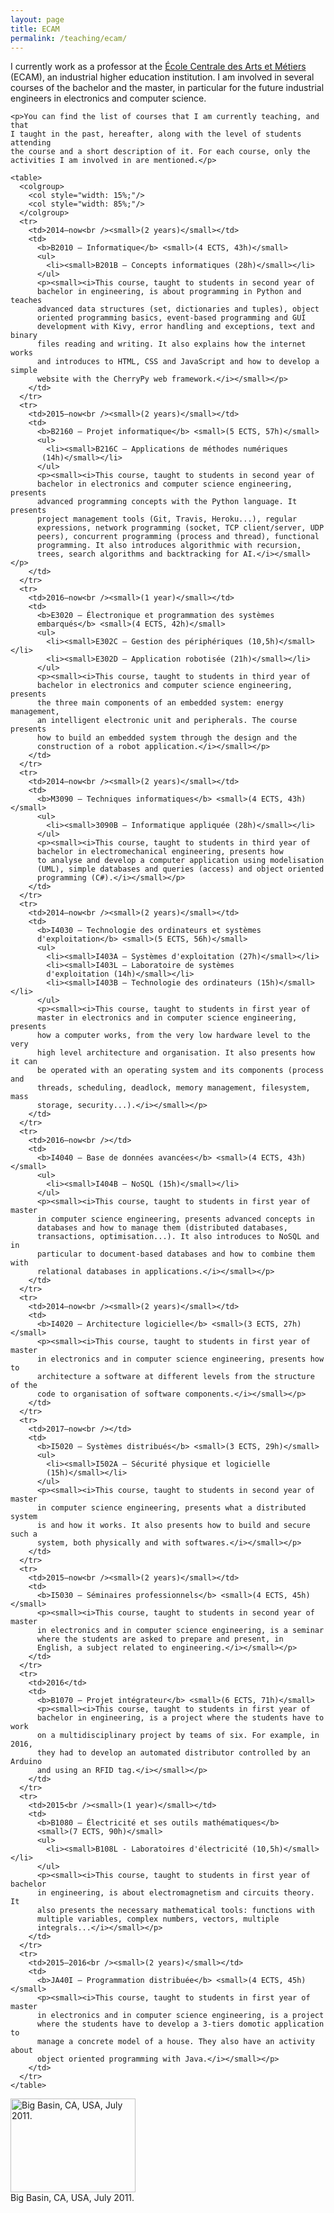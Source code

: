 ```yaml
---
layout: page
title: ECAM
permalink: /teaching/ecam/
---
```


<div class="page-col-wrapper">
  <div class="page-col page-col-1">
    <p>I currently work as a professor at the
    <a href="http://www.vinci.be/fr-be/ecam">École Centrale des Arts et
    Métiers</a> (ECAM), an industrial higher education institution. I am
    involved in several courses of the bachelor and the master, in particular
    for the future industrial engineers in electronics and computer science.</p>

    <p>You can find the list of courses that I am currently teaching, and that
    I taught in the past, hereafter, along with the level of students attending
    the course and a short description of it. For each course, only the
    activities I am involved in are mentioned.</p>

    <table>
      <colgroup>
        <col style="width: 15%;"/>
        <col style="width: 85%;"/>
      </colgroup>
      <tr>
        <td>2014–now<br /><small>(2 years)</small></td>
        <td>
          <b>B2010 – Informatique</b> <small>(4 ECTS, 43h)</small>
          <ul>
            <li><small>B201B – Concepts informatiques (28h)</small></li>
          </ul>
          <p><small><i>This course, taught to students in second year of
          bachelor in engineering, is about programming in Python and teaches
          advanced data structures (set, dictionaries and tuples), object
          oriented programming basics, event-based programming and GUI
          development with Kivy, error handling and exceptions, text and binary
          files reading and writing. It also explains how the internet works
          and introduces to HTML, CSS and JavaScript and how to develop a simple
          website with the CherryPy web framework.</i></small></p>
        </td>
      </tr>
      <tr>
        <td>2015–now<br /><small>(2 years)</small></td>
        <td>
          <b>B2160 – Projet informatique</b> <small>(5 ECTS, 57h)</small>
          <ul>
            <li><small>B216C – Applications de méthodes numériques
           (14h)</small></li>
          </ul>
          <p><small><i>This course, taught to students in second year of
          bachelor in electronics and computer science engineering, presents
          advanced programming concepts with the Python language. It presents
          project management tools (Git, Travis, Heroku...), regular
          expressions, network programming (socket, TCP client/server, UDP
          peers), concurrent programming (process and thread), functional
          programming. It also introduces algorithmic with recursion,
          trees, search algorithms and backtracking for AI.</i></small></p>
        </td>
      </tr>
      <tr>
        <td>2016–now<br /><small>(1 year)</small></td>
        <td>
          <b>E3020 – Électronique et programmation des systèmes
          embarqués</b> <small>(4 ECTS, 42h)</small>
          <ul>
            <li><small>E302C – Gestion des périphériques (10,5h)</small></li>
            <li><small>E302D – Application robotisée (21h)</small></li>
          </ul>
          <p><small><i>This course, taught to students in third year of
          bachelor in electronics and computer science engineering, presents 
          the three main components of an embedded system: energy management,
          an intelligent electronic unit and peripherals. The course presents
          how to build an embedded system through the design and the
          construction of a robot application.</i></small></p>
        </td>
      </tr>
      <tr>
        <td>2014–now<br /><small>(2 years)</small></td>
        <td>
          <b>M3090 – Techniques informatiques</b> <small>(4 ECTS, 43h)</small>
          <ul>
            <li><small>3090B – Informatique appliquée (28h)</small></li>
          </ul>
          <p><small><i>This course, taught to students in third year of
          bachelor in electromechanical engineering, presents how 
          to analyse and develop a computer application using modelisation
          (UML), simple databases and queries (access) and object oriented
          programming (C#).</i></small></p>
        </td>
      </tr>
      <tr>
        <td>2014–now<br /><small>(2 years)</small></td>
        <td>
          <b>I4030 – Technologie des ordinateurs et systèmes
          d'exploitation</b> <small>(5 ECTS, 56h)</small>
          <ul>
            <li><small>I403A – Systèmes d'exploitation (27h)</small></li>
            <li><small>I403L – Laboratoire de systèmes
            d'exploitation (14h)</small></li>
            <li><small>I403B – Technologie des ordinateurs (15h)</small></li>
          </ul>
          <p><small><i>This course, taught to students in first year of
          master in electronics and in computer science engineering, presents
          how a computer works, from the very low hardware level to the very
          high level architecture and organisation. It also presents how it can
          be operated with an operating system and its components (process and
          threads, scheduling, deadlock, memory management, filesystem, mass
          storage, security...).</i></small></p>
        </td>
      </tr>
      <tr>
        <td>2016–now<br /></td>
        <td>
          <b>I4040 – Base de données avancées</b> <small>(4 ECTS, 43h)</small>
          <ul>
            <li><small>I404B – NoSQL (15h)</small></li>
          </ul>
          <p><small><i>This course, taught to students in first year of master
          in computer science engineering, presents advanced concepts in
          databases and how to manage them (distributed databases,
          transactions, optimisation...). It also introduces to NoSQL and in
          particular to document-based databases and how to combine them with
          relational databases in applications.</i></small></p>
        </td>
      </tr>
      <tr>
        <td>2014–now<br /><small>(2 years)</small></td>
        <td>
          <b>I4020 – Architecture logicielle</b> <small>(3 ECTS, 27h)</small>
          <p><small><i>This course, taught to students in first year of master
          in electronics and in computer science engineering, presents how to
          architecture a software at different levels from the structure of the
          code to organisation of software components.</i></small></p>
        </td>
      </tr>
      <tr>
        <td>2017–now<br /></td>
        <td>
          <b>I5020 – Systèmes distribués</b> <small>(3 ECTS, 29h)</small>
          <ul>
            <li><small>I502A – Sécurité physique et logicielle
            (15h)</small></li>
          </ul>
          <p><small><i>This course, taught to students in second year of master
          in computer science engineering, presents what a distributed system
          is and how it works. It also presents how to build and secure such a
          system, both physically and with softwares.</i></small></p>
        </td>
      </tr>
      <tr>
        <td>2015–now<br /><small>(2 years)</small></td>
        <td>
          <b>I5030 – Séminaires professionnels</b> <small>(4 ECTS, 45h)</small>
          <p><small><i>This course, taught to students in second year of master
          in electronics and in computer science engineering, is a seminar
          where the students are asked to prepare and present, in
          English, a subject related to engineering.</i></small></p>
        </td>
      </tr>
      <tr>
        <td>2016</td>
        <td>
          <b>B1070 – Projet intégrateur</b> <small>(6 ECTS, 71h)</small>
          <p><small><i>This course, taught to students in first year of
          bachelor in engineering, is a project where the students have to work
          on a multidisciplinary project by teams of six. For example, in 2016,
          they had to develop an automated distributor controlled by an Arduino
          and using an RFID tag.</i></small></p>
        </td>
      </tr>
      <tr>
        <td>2015<br /><small>(1 year)</small></td>
        <td>
          <b>B1080 – Électricité et ses outils mathématiques</b>
          <small>(7 ECTS, 90h)</small>
          <ul>
            <li><small>B108L - Laboratoires d'électricité (10,5h)</small></li>
          </ul>
          <p><small><i>This course, taught to students in first year of bachelor
          in engineering, is about electromagnetism and circuits theory. It
          also presents the necessary mathematical tools: functions with
          multiple variables, complex numbers, vectors, multiple
          integrals...</i></small></p>
        </td>
      </tr>
      <tr>
        <td>2015–2016<br /><small>(2 years)</small></td>
        <td>
          <b>JA40I – Programmation distribuée</b> <small>(4 ECTS, 45h)</small>
          <p><small><i>This course, taught to students in first year of master
          in electronics and in computer science engineering, is a project
          where the students have to develop a 3-tiers domotic application to
          manage a concrete model of a house. They also have an activity about
          object oriented programming with Java.</i></small></p>
        </td>
      </tr>
    </table>
  </div>
  <div class="page-col page-col-2">
    <p><img src="/images/big-basin-redwoods-state-park.jpg" alt="Big Basin, CA,
    USA, July 2011." width="200" height="150" /><br />
    Big Basin, CA, USA, July 2011.</p>
  </div>
</div>
